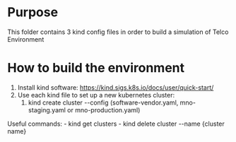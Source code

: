 # Purpose

This folder contains 3 kind config files in order to build a simulation of Telco Environment


# How to build the environment

1. Install kind software: https://kind.sigs.k8s.io/docs/user/quick-start/
2. Use each kind file to set up a new kubernetes cluster:
   1. kind create cluster --config (software-vendor.yaml, mno-staging.yaml or mno-production.yaml)

Useful commands:
    - kind get clusters
    - kind delete cluster --name {cluster name}
